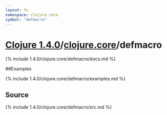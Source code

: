 ```yaml
---
layout: fn
namespace: clojure.core
symbol: "defmacro"
---
```


# [Clojure 1.4.0](../../)/[clojure.core](../)/defmacro

{% include 1.4.0/clojure.core/defmacro/docs.md %}

##Examples

{% include 1.4.0/clojure.core/defmacro/examples.md %}
## Source
{% include 1.4.0/clojure.core/defmacro/src.md %}

